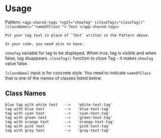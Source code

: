 # Usage

Pattern:
`<app-shared-tags *ngIf="showTag" (closeTag)="closeTag()" [className]="'nameOfClass'"> Text </app-shared-tags>`

    Put your tag text in place of `Text` written in the Pattern above.

    In your code, you need also to have:

`showTag` variable for tag to be displayed. When true, tag is visible and when false, tag disappears.
`closeTag()` function to close Tag - it makes `showTag` value false.

`[className]` input is for concrete style. You need to indicate `nameOfClass` that is one of the names of classes listed below.

## Class Names

    blue tag with white text   -->   'white-text-tag'
    tag with blue text         -->   'blue-text-tag'
    tag with cyan text         -->   'cyan-text-tag'
    tag with green text        -->   'green-text-tag'
    tag with orange text       -->   'orange-text-tag'
    tag with pink text         -->   'pink-text-tag'
    tag with gray text         -->   'gray-text-tag'
